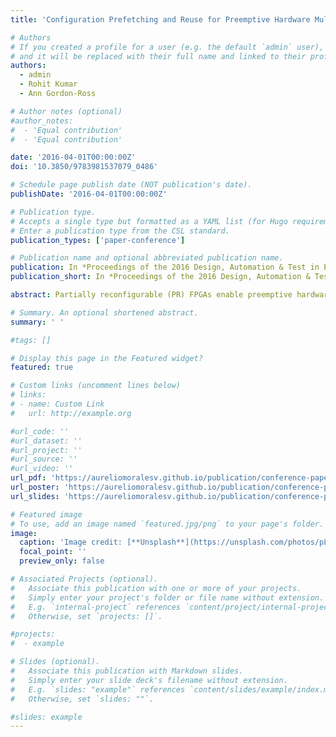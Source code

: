 ```yaml
---
title: 'Configuration Prefetching and Reuse for Preemptive Hardware Multitasking on Partially Reconfigurable FPGAs'

# Authors
# If you created a profile for a user (e.g. the default `admin` user), write the username (folder name) here
# and it will be replaced with their full name and linked to their profile.
authors:
  - admin
  - Rohit Kumar
  - Ann Gordon-Ross

# Author notes (optional)
#author_notes:
#  - 'Equal contribution'
#  - 'Equal contribution'

date: '2016-04-01T00:00:00Z'
doi: '10.3850/9783981537079_0486'

# Schedule page publish date (NOT publication's date).
publishDate: '2016-04-01T00:00:00Z'

# Publication type.
# Accepts a single type but formatted as a YAML list (for Hugo requirements).
# Enter a publication type from the CSL standard.
publication_types: ['paper-conference']

# Publication name and optional abbreviated publication name.
publication: In *Proceedings of the 2016 Design, Automation & Test in Europe Conference & Exhibition DATE*
publication_short: In *Proceedings of the 2016 Design, Automation & Test in Europe Conference & Exhibition DATE*

abstract: Partially reconfigurable (PR) FPGAs enable preemptive hardware (HW) multitasking using PR regions (PRRs). To enable this multitasking, the HW task's partial bitstream is downloaded to only the task's PRR, and only that PRR is reconfigured. Since only a small portion of the FPGA fabric is reconfigured, reconfiguration time is significantly reduced as compared to reconfiguring the entire fabric, however this time is not negligible. Reconfiguration time can be reduced/hidden using configuration prefetching and configuration reuse. Even though these techniques can effectively reduce/hide reconfiguration overhead, prior works in preemptive HW multitasking did not use these techniques. To the best of our knowledge, no prior work evaluated physical implementations of these techniques on PR FPGAs, which precludes consideration of physical-implementation-specific details, such as delays in accessing bitstreams, speed limitations during reconfiguration, etc. In this work, we present a novel implementation of configuration prefetching and reuse for preemptive HW multitasking on a Virtex-5 FPGA, however, our established fundamentals are device-family independent.

# Summary. An optional shortened abstract.
summary: ' '

#tags: []

# Display this page in the Featured widget?
featured: true

# Custom links (uncomment lines below)
# links:
# - name: Custom Link
#   url: http://example.org

#url_code: ''
#url_dataset: ''
#url_project: ''
#url_source: ''
#url_video: ''
url_pdf: 'https://aureliomoralesv.github.io/publication/conference-paper/DATE16_morales_Prefetch-Reuse.pdf'
url_poster: 'https://aureliomoralesv.github.io/publication/conference-paper/DATE16_morales_Prefetch-Reuse_poster.pdf'
url_slides: 'https://aureliomoralesv.github.io/publication/conference-paper/DATE16_morales_Prefetch-Reuse_slides.pptx'

# Featured image
# To use, add an image named `featured.jpg/png` to your page's folder.
image:
  caption: 'Image credit: [**Unsplash**](https://unsplash.com/photos/pLCdAaMFLTE)'
  focal_point: ''
  preview_only: false

# Associated Projects (optional).
#   Associate this publication with one or more of your projects.
#   Simply enter your project's folder or file name without extension.
#   E.g. `internal-project` references `content/project/internal-project/index.md`.
#   Otherwise, set `projects: []`.

#projects:
#  - example

# Slides (optional).
#   Associate this publication with Markdown slides.
#   Simply enter your slide deck's filename without extension.
#   E.g. `slides: "example"` references `content/slides/example/index.md`.
#   Otherwise, set `slides: ""`.

#slides: example
---
```


